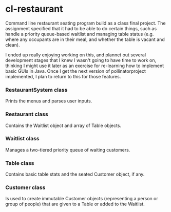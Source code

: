 # cl-restaurant
Command line restaurant seating program build as a class final project. The assignment specified that it had to be able to do certain things, such as handle a priority queue-based waitlist and managing table status (e.g. where any occupants are in their meal, and whether the table is vacant and clean).

I ended up really enjoying working on this, and plannet out several development stages that I knew I wasn't going to have time to work on, thinking I might use it later as an exercise for re-learning how to implement basic GUIs in Java. Once I get the next version of pollinatorproject implemented, I plan to return to this for those features.

### RestaurantSystem class
Prints the menus and parses user inputs.

### Restaurant class
Contains the Waitlist object and array of Table objects.

### Waitlist class
Manages a two-tiered priority queue of waiting customers.

### Table class
Contains basic table stats and the seated Customer object, if any.

### Customer class
Is used to create immutable Customer objects (representing a person or group of people) that are given to a Table or added to the Waitlist.

